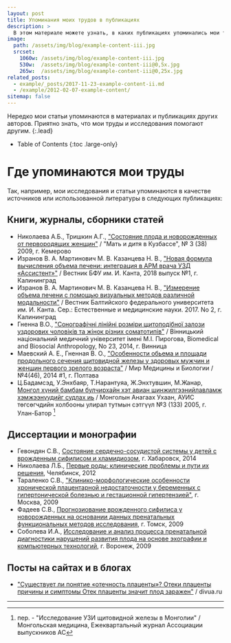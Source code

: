 ```yaml
---
layout: post
title: Упоминания моих трудов в публикациях
description: >
  В этом материале можете узнать, в каких публикациях упоминались мои труды и исследования 
image: 
  path: /assets/img/blog/example-content-iii.jpg
  srcset:
    1060w: /assets/img/blog/example-content-iii.jpg
    530w:  /assets/img/blog/example-content-iii@0,5x.jpg
    265w:  /assets/img/blog/example-content-iii@0,25x.jpg
related_posts:
  - example/_posts/2017-11-23-example-content-ii.md
  - /example/2012-02-07-example-content/
sitemap: false
---
```


Нередко мои статьи упоминаются в материалах и публикациях других авторов. Приятно знать, что мои труды и исследования помогают другим.
{:.lead}

- Table of Contents
{:toc .large-only}

# Где упоминаются мои труды

Так, например, мои исследования и статьи упоминаются в качестве источников или использованной литературы в следующих публикациях:

## Книги, журналы, сборники статей 
*  Николаева А.Б., Тришкин А.Г., ["Состояние плода и новорожденных от первородящих женщин"](https://www.yumpu.com/xx/document/read/31480527/no3-38-2009-) / "Мать и дитя в Кузбассе", № 3 (38) 2009, г. Кемерово
*  Изранов В. А. Мартинович М. В. Казанцева Н. В., ["Новая формула вычисления объема печени: интеграция в АРМ врача УЗД «Ассистент»"](https://journals.kantiana.ru/vestnik/3759/10350/) / Вестник БФУ им. И. Канта, 2018 выпуск №1, г. Калининград
*  Изранов В. А. Мартинович М. В. Казанцева Н. В., ["Измерение объема печени с помощью визуальных методов различной модальности"](https://cyberleninka.ru/article/n/izmerenie-obema-pecheni-s-pomoschyu-vizualizatsionnyh-metodov-razlichnoy-modalnosti/viewer) / Вестник Балтийского федерального университета им. И. Канта.  Сер.: Естественные и медицинские науки. 2017. No 2, г. Калининград
* Гненна В.О., ["Сонографічні лінійні розміри щитоподібної залози уздорових чоловіків та жінок різних соматотипів"](https://www.vnmu.edu.ua/downloads/other/antrop_23_2014.pdf) / Вінницький національний медичний університет імені М.І. Пирогова, Biomedical and Biosocial Anthropology, No 23, 2014, г. Винница
* Маевский А. Е., Гненная В. О., ["Особенности обьема и площади продольного сечения щитовидной железы у здоровых мужчин и женщин первого зрелого возраста"](https://womab.com.ua/smb-2014-04-1/4464?fdlfile=AmSvAQp4ZmyvLmL0AQEyLJV5MTMvMGZjZTIvBGSwAwVlMzIxAGV3AmEyAzL3AmplZmD5MJEyLwAzLwR5MGOzAzWvAmt4ZJL2ZwEuZTSzZwV2AGx2ZQZ0ZmH5ZTAuZ2D2AGOxBTV0BQRkZmExLwqwBGIvAQyvLmDlLwR4LwyuMGL=) / Мир Медицины и Биологии / №4(46), 2014 #1, г. Полтава 
*  Ц.Бадамсэд, У.Энхбаяр, Т.Нарантуяа, Ж.Энхтувшин, М.Жанар, [Монгол хүний бамбам булчирхайн хэт авиан  шинжилгээнийлавламж хэмжээнүүдийг судлах иь](http://mongolmed.mn/uploads/editions/pdf/386b7039cbdb365e19096ade6b7ecbd4.pdf) / Монголын Анагаах Ухаан, АУИС төгсөгчдийн холбооны улирал тутмын сэтгүүл №3 (133) 2005, г. Улан-Батор [^1]



## Диссертации и монографии
* Гевондян С.В., [Состояние сердечно-сосудистой системы у детей с врожденным сифилисом и хламидиозом](https://www.dissercat.com/content/sostoyanie-serdechno-sosudistoi-sistemy-u-detei-s-vrozhdennym-sifilisom-i-khlamidiozom), г. Хабаровск, 2014
* Николаева Л.Б., [Первые роды: клинические проблемы и пути их решения](https://www.dissercat.com/content/pervye-rody-klinicheskie-problemy-i-puti-ikh-resheniya), Челябинск, 2012
* Тараленко С.В., ["Клинико-морфологические особенности хронической плацентарной недостаточности у беременных с гипертонической болезнью и гестационной гипертензией"](https://www.dissercat.com/content/kliniko-morfologicheskie-osobennosti-khronicheskoi-platsentarnoi-nedostatochnosti-u-beremenn), г. Москва, 2009
* Фадеев С.В., [Прогнозиование врожденного сифилиса у новорожденных на основании данных пренатальных функциональных методов исследования](http://medical-diss.com/medicina/prognoziovanie-vrozhdennogo-sifilisa-u-novorozhdennyh-na-osnovanii-dannyh-prenatalnyh-funktsionalnyh-metodov-issledovaniy), г. Томск, 2009
* Соболева И.А., [Исследование и анализ процесса пренатальной диагностики нарушений развития плода на основе эхографии и компьютерных технологий](https://www.dissercat.com/content/issledovanie-i-analiz-protsessa-prenatalnoi-diagnostiki-narushenii-razvitiya-ploda-na-osnove), г. Воронеж, 2009 


## Посты на сайтах и в блогах
*  ["Существует ли понятие «отечность плаценты»? Отеки плаценты причины и симптомы Отек плаценты значит плод заражен"](https://divua.ru/sushchestvuet-li-ponyatie-otechnost-placenty-oteki-placenty-prichiny-i/) / divua.ru

----

[^1]: пер. - "Исследование УЗИ щитовидной железы в Монголии" / Монгольская медицина, Ежеквартальный журнал Ассоциации выпускников АС
